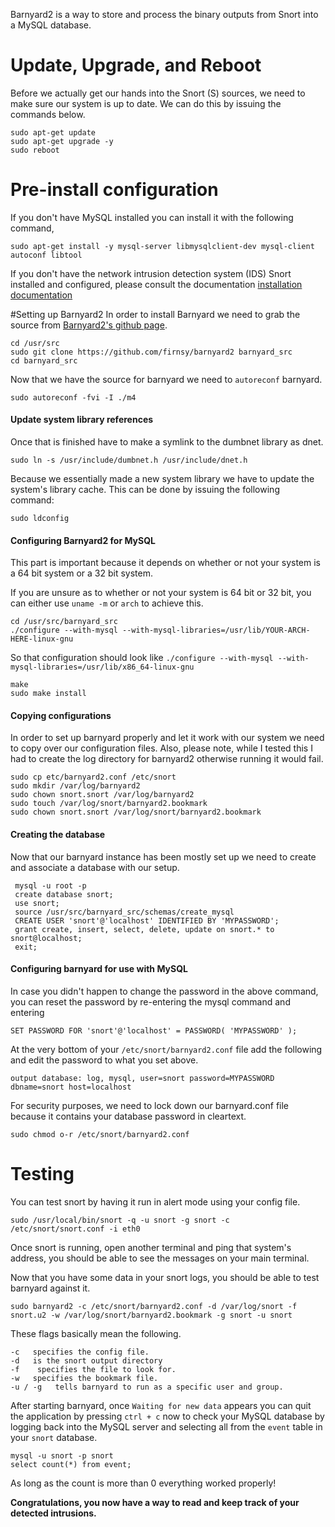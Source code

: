 Barnyard2 is a way to store and process the binary outputs from Snort into a MySQL database.

# Update, Upgrade, and Reboot
Before we actually get our hands into the Snort (S) sources, we need to make sure our system is up to date. We can do this by issuing the commands below.

    sudo apt-get update
    sudo apt-get upgrade -y
    sudo reboot
 
# Pre-install configuration
If you don't have MySQL installed you can install it with the following command, 

    sudo apt-get install -y mysql-server libmysqlclient-dev mysql-client autoconf libtool

If you don't have the network intrusion detection system (IDS) Snort installed and configured, please consult the documentation [installation documentation](https://www.vultr.com/docs/how-to-configure-snort-on-debian)

#Setting up Barnyard2
In order to install Barnyard we need to grab the source from [Barnyard2's github page](https://github.com/firnsy/barnyard2).

    cd /usr/src
    sudo git clone https://github.com/firnsy/barnyard2 barnyard_src
    cd barnyard_src

Now that we have the source for barnyard we need to `autoreconf` barnyard.

    sudo autoreconf -fvi -I ./m4

#### Update system library references

Once that is finished have to make a symlink to the dumbnet library as dnet.

    sudo ln -s /usr/include/dumbnet.h /usr/include/dnet.h

Because we essentially made a new system library we have to update the system's library cache. This can be done by issuing the following command:

    sudo ldconfig

#### Configuring Barnyard2 for MySQL
This part is important because it depends on whether or not your system is a 64 bit system or a 32 bit system.

If you are unsure as to whether or not your system is 64 bit or 32 bit, you can either use `uname -m` or `arch` to achieve this.

    cd /usr/src/barnyard_src
    ./configure --with-mysql --with-mysql-libraries=/usr/lib/YOUR-ARCH-HERE-linux-gnu

So that configuration should look like `./configure --with-mysql --with-mysql-libraries=/usr/lib/x86_64-linux-gnu`

    make
    sudo make install

#### Copying configurations 
In order to set up barnyard properly and let it work with our system we need to copy over our configuration files. Also, please note, while I tested this I had to create the log directory for barnyard2 otherwise running it would fail. 

    sudo cp etc/barnyard2.conf /etc/snort
    sudo mkdir /var/log/barnyard2
    sudo chown snort.snort /var/log/barnyard2
    sudo touch /var/log/snort/barnyard2.bookmark
    sudo chown snort.snort /var/log/snort/barnyard2.bookmark

#### Creating the database

Now that our barnyard instance has been mostly set up we need to create and associate a database with our setup.

     mysql -u root -p
     create database snort;
     use snort;
     source /usr/src/barnyard_src/schemas/create_mysql
     CREATE USER 'snort'@'localhost' IDENTIFIED BY 'MYPASSWORD';
     grant create, insert, select, delete, update on snort.* to snort@localhost;
     exit;


#### Configuring barnyard for use with MySQL
In case you didn't happen to change the password in the above command, you can reset the password by re-entering the mysql command and entering

    SET PASSWORD FOR 'snort'@'localhost' = PASSWORD( 'MYPASSWORD' );

At the very bottom of your `/etc/snort/barnyard2.conf` file add the following and edit the password to what you set above. 

    output database: log, mysql, user=snort password=MYPASSWORD dbname=snort host=localhost

For security purposes, we need to lock down our barnyard.conf file because it contains your database password in cleartext.

    sudo chmod o-r /etc/snort/barnyard2.conf

# Testing
You can test snort by having it run in alert mode using your config file.

    sudo /usr/local/bin/snort -q -u snort -g snort -c /etc/snort/snort.conf -i eth0

Once snort is running, open another terminal and ping that system's address, you should be able to see the messages on your main terminal. 

Now that you have some data in your snort logs, you should be able to test barnyard against it.

    sudo barnyard2 -c /etc/snort/barnyard2.conf -d /var/log/snort -f snort.u2 -w /var/log/snort/barnyard2.bookmark -g snort -u snort

These flags basically mean the following.

    -c   specifies the config file.
    -d   is the snort output directory
    -f    specifies the file to look for.
    -w   specifies the bookmark file.
    -u / -g   tells barnyard to run as a specific user and group.

After starting barnyard, once `Waiting for new data` appears you can quit the application by pressing `ctrl + c` now to check your MySQL database by logging back into the MySQL server and selecting all from the `event` table in your `snort` database.

    mysql -u snort -p snort
    select count(*) from event;

As long as the count is more than 0 everything worked properly!

**Congratulations, you now have a way to read and keep track of your detected intrusions.**
